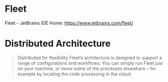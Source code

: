 # Fleet
Fleet - JetBrains IDE  Home: https://www.jetbrains.com/fleet/

# Distributed Architecture
>Distributed for flexibility
>Fleet’s architecture is designed to support a range of configurations and workflows. You can simply run Fleet just on your machine, or move some of the processes elsewhere – for example by locating the code processing in the cloud.
